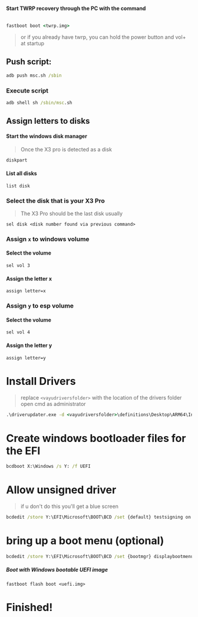 #### Start TWRP recovery through the PC with the command

```cmd

fastboot boot <twrp.img>

```

> or if you already have twrp, you can hold the power button and vol+ at startup


## Push script:

```cmd
adb push msc.sh /sbin
```

### Execute script

```cmd
adb shell sh /sbin/msc.sh
```

## Assign letters to disks

#### Start the windows disk manager

> Once the X3 pro is detected as a disk

```cmd
diskpart
```

#### List all disks

```diskpart
list disk
```

### Select the disk that is your X3 Pro

> The X3 Pro should be the last disk usually

```
sel disk <disk number found via previous command>
```

  
### Assign `x` to windows volume

#### Select the volume

```diskpart
sel vol 3
```

#### Assign the letter x

```diskpart
assign letter=x
```

  
### Assign `y` to esp volume

#### Select the volume

```diskpart
sel vol 4
```

#### Assign the letter y

```diskpart
assign letter=y
```


# Install Drivers

> replace `<vayudriversfolder>` with the location of the drivers folder
> open cmd as administrator


```cmd
.\driverupdater.exe -d <vayudriversfolder>\definitions\Desktop\ARM64\Internal\vayu.txt -r <vayudriversfolder> -p X:
```


# Create windows bootloader files for the EFI

```cmd
bcdboot X:\Windows /s Y: /f UEFI
```

  
# Allow unsigned driver

> if u don't do this you'll get a blue screen

```cmd
bcdedit /store Y:\EFI\Microsoft\BOOT\BCD /set {default} testsigning on
```

  

# bring up a boot menu (optional)

```cmd
bcdedit /store Y:\EFI\Microsoft\BOOT\BCD /set {bootmgr} displaybootmenu yes
```

  

##### Boot with Windows bootable UEFI image #####

```
fastboot flash boot <uefi.img>
```

  
  

# Finished!